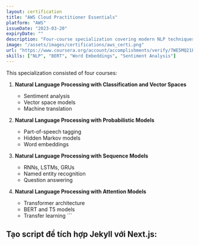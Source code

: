 ```yaml
---
layout: certification
title: "AWS Cloud Practitioner Essentials"
platform: "AWS"
issueDate: "2023-03-20"
expiryDate: ""
description: "Four-course specialization covering modern NLP techniques and applications."
image: "/assets/images/certifications/aws_certi.png"
url: "https://www.coursera.org/account/accomplishments/verify/7WE5MQ21FY8I"
skills: ["NLP", "BERT", "Word Embeddings", "Sentiment Analysis"]
---
```


This specialization consisted of four courses:

1. **Natural Language Processing with Classification and Vector Spaces**
   - Sentiment analysis
   - Vector space models
   - Machine translation

2. **Natural Language Processing with Probabilistic Models**
   - Part-of-speech tagging
   - Hidden Markov models
   - Word embeddings

3. **Natural Language Processing with Sequence Models**
   - RNNs, LSTMs, GRUs
   - Named entity recognition
   - Question answering

4. **Natural Language Processing with Attention Models**
   - Transformer architecture
   - BERT and T5 models
   - Transfer learning
\`\`\`

## Tạo script để tích hợp Jekyll với Next.js:
